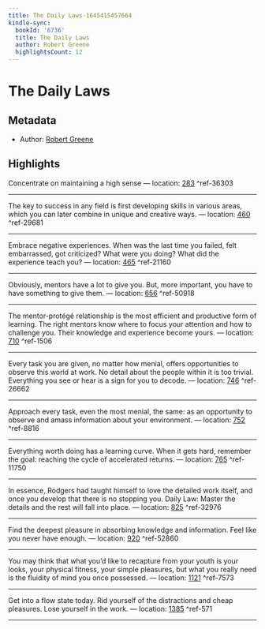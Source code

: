 ```yaml
---
title: The Daily Laws-1645415457664
kindle-sync:
  bookId: '6736'
  title: The Daily Laws
  author: Robert Greene
  highlightsCount: 12
---
```

# The Daily Laws
## Metadata
* Author: [Robert Greene](None)

## Highlights
Concentrate on maintaining a high sense — location: [283]() ^ref-36303

---
The key to success in any field is first developing skills in various areas, which you can later combine in unique and creative ways. — location: [460]() ^ref-29681

---
Embrace negative experiences. When was the last time you failed, felt embarrassed, got criticized? What were you doing? What did the experience teach you? — location: [465]() ^ref-21160

---
Obviously, mentors have a lot to give you. But, more important, you have to have something to give them. — location: [656]() ^ref-50918

---
The mentor-protégé relationship is the most efficient and productive form of learning. The right mentors know where to focus your attention and how to challenge you. Their knowledge and experience become yours. — location: [710]() ^ref-1506

---
Every task you are given, no matter how menial, offers opportunities to observe this world at work. No detail about the people within it is too trivial. Everything you see or hear is a sign for you to decode. — location: [746]() ^ref-26662

---
Approach every task, even the most menial, the same: as an opportunity to observe and amass information about your environment. — location: [752]() ^ref-8816

---
Everything worth doing has a learning curve. When it gets hard, remember the goal: reaching the cycle of accelerated returns. — location: [765]() ^ref-11750

---
In essence, Rodgers had taught himself to love the detailed work itself, and once you develop that there is no stopping you. Daily Law: Master the details and the rest will fall into place. — location: [825]() ^ref-32976

---

Find the deepest pleasure in absorbing knowledge and information. Feel like you never have enough. — location: [920]() ^ref-52860

---
You may think that what you’d like to recapture from your youth is your looks, your physical fitness, your simple pleasures, but what you really need is the fluidity of mind you once possessed. — location: [1121]() ^ref-7573

---

Get into a flow state today. Rid yourself of the distractions and cheap pleasures. Lose yourself in the work. — location: [1385]() ^ref-571

---
